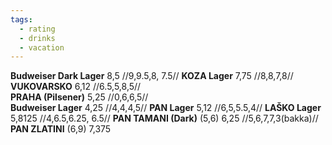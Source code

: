 ```yaml
---
tags:
  - rating
  - drinks
  - vacation
---
```


**Budweiser Dark Lager** 8,5
//9,9.5,8, 7.5//
**KOZA Lager** 7,75
//8,8,7,8//   
**VUKOVARSKO**  6,12
//6.5,5,8,5//   
**PRAHA (Pilsener)** 5,25
//0,6,6,5//  
**Budweiser Lager** 4,25
//4,4,4,5//
**PAN Lager** 5,12
//6,5,5.5,4//
**LAŠKO Lager** 5,8125
//4,6.5,6.25, 6.5//
**PAN TAMANI (Dark)**  (5,6)  6,25
//5,6,7,7,3(bakka)//
**PAN ZLATINI** (6,9)  7,375